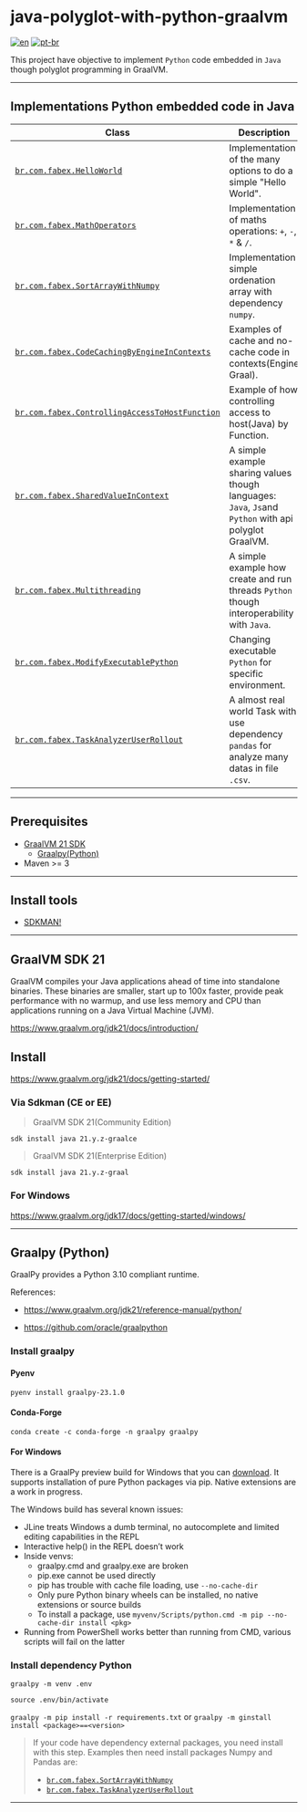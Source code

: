 # java-polyglot-with-python-graalvm

[![en](https://img.shields.io/badge/lang-en-red.svg)](README.md)
[![pt-br](https://img.shields.io/badge/lang-pt--br-green.svg)](README.pt-br.md)

This project have objective to implement `Python` code embedded in `Java` though polyglot programming in GraalVM.

---

## Implementations Python embedded code in Java

 Class                                          | Description                                                                                           
------------------------------------------------|-------------------------------------------------------------------------------------------------------
 [`br.com.fabex.HelloWorld`](src/main/java/br/com/fabex/HelloWorld.java)| Implementation of the many options to do a simple "Hello World".                                      
 [`br.com.fabex.MathOperators`](src/main/java/br/com/fabex/MathOperators.java)| Implementation of maths operations: `+`, `-`, `*` & `/`.                                              
 [`br.com.fabex.SortArrayWithNumpy`](src/main/java/br/com/fabex/SortArrayWithNumpy.java)| Implementation simple ordenation array with dependency `numpy`.                                       
 [`br.com.fabex.CodeCachingByEngineInContexts`](src/main/java/br/com/fabex/CodeCachingByEngineInContexts.java)| Examples of cache and no-cache code in contexts(Engine Graal).                                        
 [`br.com.fabex.ControllingAccessToHostFunction`](src/main/java/br/com/fabex/ControllingAccessToHostFunction.java)| Example of how controlling access to host(Java) by Function.                                   
 [`br.com.fabex.SharedValueInContext`](src/main/java/br/com/fabex/SharedValueInContext.java)| A simple example sharing values though languages: `Java`, `Js`and `Python` with api polyglot GraalVM.
 [`br.com.fabex.Multithreading`](src/main/java/br/com/fabex/Multithreading.java)| A simple example how create and run threads `Python` though interoperability with `Java`.             
 [`br.com.fabex.ModifyExecutablePython`](src/main/java/br/com/fabex/ModifyExecutablePython.java)| Changing executable `Python` for specific environment.                                               
 [`br.com.fabex.TaskAnalyzerUserRollout`](src/main/java/br/com/fabex/TaskAnalyzerUserRollout.java)| A almost real world Task with use dependency `pandas` for analyze many datas in file `.csv`.          

---

## Prerequisites

- [GraalVM 21 SDK](https://www.graalvm.org/jdk21/docs/)
    - [Graalpy(Python)](https://www.graalvm.org/jdk21/reference-manual/python/)
- Maven >= 3

---

## Install tools

- [SDKMAN!](https://sdkman.io/install)

---

## GraalVM SDK 21

GraalVM compiles your Java applications ahead of time into standalone binaries. These binaries are smaller, start up to
100x faster, provide peak performance with no warmup, and use less memory and CPU than applications running on a Java
Virtual Machine (JVM).

https://www.graalvm.org/jdk21/docs/introduction/

## Install

https://www.graalvm.org/jdk21/docs/getting-started/

### Via Sdkman (CE or EE)

> GraalVM SDK 21(Community Edition)

`sdk install java 21.y.z-graalce`

> GraalVM SDK 21(Enterprise Edition)

`sdk install java 21.y.z-graal`

### For Windows
https://www.graalvm.org/jdk17/docs/getting-started/windows/

---

## Graalpy (Python)

GraalPy provides a Python 3.10 compliant runtime.

References:

- https://www.graalvm.org/jdk21/reference-manual/python/

- https://github.com/oracle/graalpython

### Install graalpy

#### Pyenv
`pyenv install graalpy-23.1.0`

#### Conda-Forge
`conda create -c conda-forge -n graalpy graalpy`

#### For Windows
There is a GraalPy preview build for Windows that you can [download](https://github.com/oracle/graalpython/releases/). It supports installation of pure Python packages via pip. Native extensions are a work in progress.

The Windows build has several known issues:

- JLine treats Windows a dumb terminal, no autocomplete and limited editing capabilities in the REPL
- Interactive help() in the REPL doesn’t work
- Inside venvs:
  - graalpy.cmd and graalpy.exe are broken
  - pip.exe cannot be used directly
  - pip has trouble with cache file loading, use `--no-cache-dir`
  - Only pure Python binary wheels can be installed, no native extensions or source builds
  - To install a package, use `myvenv/Scripts/python.cmd -m pip --no-cache-dir install <pkg>`
- Running from PowerShell works better than running from CMD, various scripts will fail on the latter

### Install dependency Python

`graalpy -m venv .env`

`source .env/bin/activate`

`graalpy -m pip install -r requirements.txt` or `graalpy -m ginstall install <package>==<version>`

> If your code have dependency external packages, you need install with this step. Examples then need install packages Numpy and Pandas are: 
> - [`br.com.fabex.SortArrayWithNumpy`](src/main/java/br/com/fabex/SortArrayWithNumpy.java)
> - [`br.com.fabex.TaskAnalyzerUserRollout`](src/main/java/br/com/fabex/TaskAnalyzerUserRollout.java)

---
